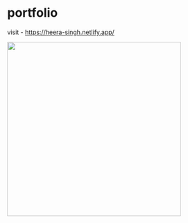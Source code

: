 # portfolio

visit - https://heera-singh.netlify.app/

<img src="https://github-readme-stats.vercel.app/api?username=heera9331&show_icons=true&theme=ADD_THEME_HERE" width="400">
